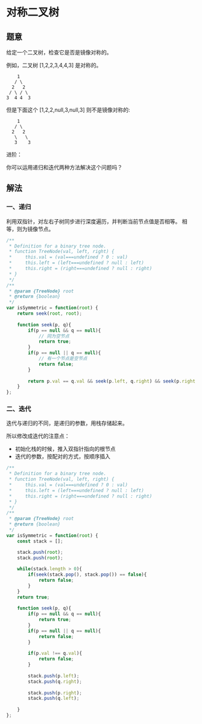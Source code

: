 # 对称二叉树

## 题意

给定一个二叉树，检查它是否是镜像对称的。


例如，二叉树 [1,2,2,3,4,4,3] 是对称的。

```
    1
   / \
  2   2
 / \ / \
3  4 4  3
```

但是下面这个 [1,2,2,null,3,null,3] 则不是镜像对称的:

```
    1
   / \
  2   2
   \   \
   3    3
```

进阶：

你可以运用递归和迭代两种方法解决这个问题吗？


## 解法

### 一、递归

利用双指针，对左右子树同步进行深度遍历，并判断当前节点值是否相等。
相等，则为镜像节点。

```js
/**
 * Definition for a binary tree node.
 * function TreeNode(val, left, right) {
 *     this.val = (val===undefined ? 0 : val)
 *     this.left = (left===undefined ? null : left)
 *     this.right = (right===undefined ? null : right)
 * }
 */
/**
 * @param {TreeNode} root
 * @return {boolean}
 */
var isSymmetric = function(root) {
    return seek(root, root);
 
    function seek(p, q){
        if(p == null && q == null){
            // 同为空节点
            return true;
        }
        if(p == null || q == null){
            // 有一个节点是空节点
            return false;
        }
 
        return p.val == q.val && seek(p.left, q.right) && seek(p.right, q.left);
    }
};
```

### 二、迭代

迭代与递归的不同，是递归的参数，用栈存储起来。  

所以修改成迭代的注意点：  
- 初始化栈的时候，推入双指针指向的根节点  
- 迭代的参数，按配对的方式，按顺序插入  

```js
/**
 * Definition for a binary tree node.
 * function TreeNode(val, left, right) {
 *     this.val = (val===undefined ? 0 : val)
 *     this.left = (left===undefined ? null : left)
 *     this.right = (right===undefined ? null : right)
 * }
 */
/**
 * @param {TreeNode} root
 * @return {boolean}
 */
var isSymmetric = function(root) {
    const stack = [];

    stack.push(root);
    stack.push(root);
 
    while(stack.length > 0){
        if(seek(stack.pop(), stack.pop()) == false){
            return false;
        }
    }
    return true;
 
    function seek(p, q){
        if(p == null && q == null){
            return true;
        }
        if(p == null || q == null){
            return false;
        }
 
        if(p.val !== q.val){
            return false;
        }
 
        stack.push(p.left);
        stack.push(q.right);
 
        stack.push(p.right);
        stack.push(q.left);
 
    }
};
```
